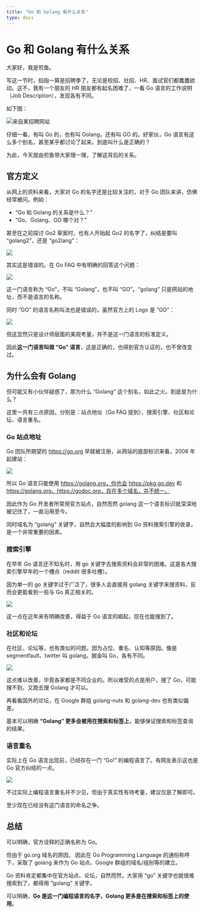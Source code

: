 ```yaml
---
title: "Go 和 Golang 有什么关系"
type: docs
---
```


# Go 和 Golang 有什么关系

大家好，我是煎鱼。

写这一节时，掐指一算是招聘季了，无论是校招、社招、HR、面试官们都蠢蠢欲动。这不，我有一个朋友的 HR 朋友都有起名困难了，一看 Go 语言的工作说明（Job Description），发现各有不同。

如下图：

![来自某招聘网站](https://image.eddycjy.com/c45688ebcaf6be66de4944b32ddd0d47.png)

仔细一看，有叫 Go 的，也有叫 Golang，还有叫 GO 的。好家伙，Go 语言有这么多个别名，甚至某乎都讨论了起来。到底叫什么是正确的？

为此，今天就由煎鱼带大家理一理，了解这背后的关系。

## 官方定义

从网上的资料来看，大家对 Go 的名字还是比较关注的，对于 Go 团队来讲，仿佛经常被问。例如：

- “Go 和 Golang 的关系是什么？”
- “Go、Golang、GO 哪个对？”

甚至在之前探讨 Go2 草案时，也有人开始起 Go2 的名字了，纠结是要叫 “golang2”，还是 “go2lang”：

![](https://image.eddycjy.com/7e56599419b48eac630b16c1784ac5c8.png)

其实这是错误的。在 Go FAQ 中有明确的回答这个问题：

![](https://image.eddycjy.com/c4165189cd37a21c2aacec89db27fec3.png)

这一门语言称为 “Go”，不叫 “Golang”，也不叫 “GO”。“golang” 只是网站的地址，而不是语言的名称。

同时 “GO” 的语言名称叫法也是错误的，虽然官方上的 Logo 是 “GO”：

![](https://image.eddycjy.com/5b3cb8222310993b4b0bbd0e40fee714.png)

但这显然只是设计师层面的美观考量，并不是这一门语言的标准定义。

因此**这一门语言叫做 “Go” 语言**，这是正确的，也得到官方认证的，也不曾改变过。

## 为什么会有 Golang

但可能又有小伙伴疑惑了，那为什么 “Golang” 这个别名，如此之火。到底是为什么？

这里一共有三点原因，分别是：站点地址（Go FAQ 提到）、搜索引擎、社区和论坛、语言重名。

### Go 站点地址

Go 团队所期望的 https://go.org 早就被注册，从网站的底部标识来看，2008 年起建站：

![](https://image.eddycjy.com/619030e343831bb211e30a1594a21377.png)

所以 Go 语言只能使用 https://golang.org，你也会 https://pkg.go.dev 和 https://golang.org、https://godoc.org，存在多个域名，并不统一。

因此作为 Go 开发者所常用官方站点，自然而然 golang 这一个语言标识就深深地被记住了，一直沿用至今。

同时域名为 “golang” 关键字，自然会大幅度的影响到 Go 资料搜索引擎的收录，是一个非常重要的因素。

### 搜索引擎

在早年 Go 语言还不知名时，用 go 关键字去搜索资料会非常的困难。这是各大搜索引擎早年的一个槽点（reddit 很多吐槽）。

因为单一的 go 关键字过于广泛了，很多人会直接用 golang 关键字来搜资料，反而会更能看到一些与 Go 真正相关的。

![](https://image.eddycjy.com/f85c981423574a8bed81b2794c0a839f.png)

这一点在近年来有明确改善，得益于 Go 语言的崛起，现在也能搜到了。

### 社区和论坛

在社区、论坛等，也有类似的问题。因为占位、重名、认知等原因。像是 segmentfault、twitter 叫 golang。掘金叫 Go，各有不同。

![](https://image.eddycjy.com/9abcc275d41c5b65a7a031698c01ca7c.png)

这点难以改善，毕竟各家都是不同企业的。所以难受的点是用户，搜了 Go，可能搜不到，又跑去搜 Golang 才可以。

再看看国外的论坛，在 Google 群组 golang-nuts 和 golang-dev 也有类似偏差。

基本可以明确 **“Golang” 更多会被用在搜索和标签上**，能够保证搜索和标签查询的结果。

### 语言重名 

实际上在 Go 语言出现前，已经存在一门 “Go!” 的编程语言了。有网友表示这也是 Go 官方纠结的一点。

![](https://image.eddycjy.com/cf947f737d7a7b4b2ae97ad55811e71a.png)

不过实际上编程语言重名并不少见，但由于真实性有待考量，建议仅是了解即可。

至少现在已经没有这门语言的命名之争。

## 总结

可以明确，官方诠释的正确名称为 Go。

但由于 go.org 域名的原因，
因此在 Go Programming Language 的通俗称呼下，采取了 golang 来作为 Go 站点、Google 群组的域名/组别等的建立。

Go 资料肯定都集中在官方站点、论坛，自然而然，大家用 “go” 关键字也就很难搜索到了，都得用 “golang” 关键字。

可以明确，**Go 是这一门编程语言的名字，Golang 更多是在搜索和标签上的使用**。